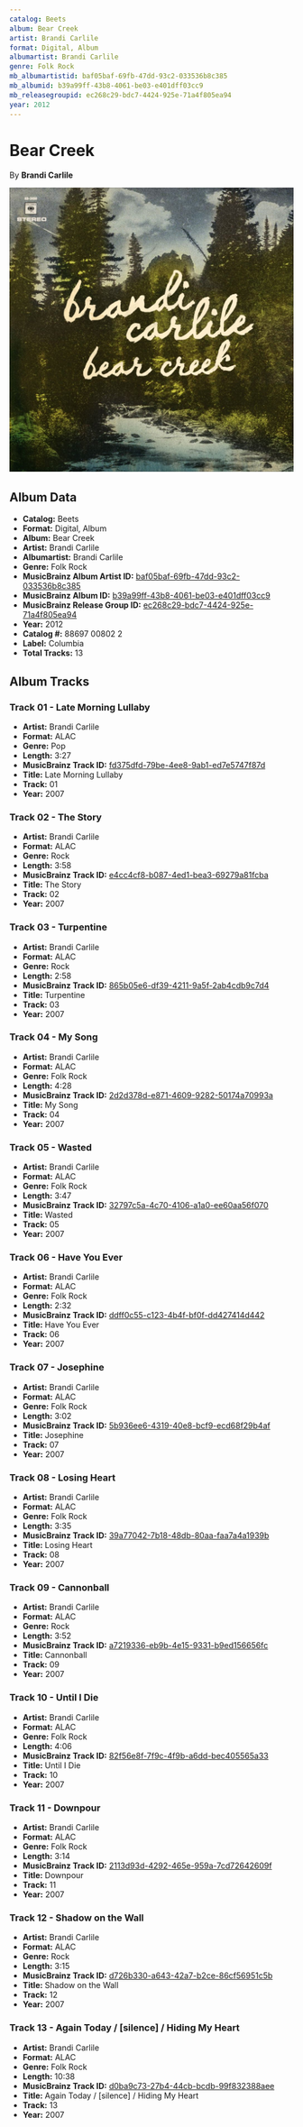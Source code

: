 ```yaml
---
catalog: Beets
album: Bear Creek
artist: Brandi Carlile
format: Digital, Album
albumartist: Brandi Carlile
genre: Folk Rock
mb_albumartistid: baf05baf-69fb-47dd-93c2-033536b8c385
mb_albumid: b39a99ff-43b8-4061-be03-e401dff03cc9
mb_releasegroupid: ec268c29-bdc7-4424-925e-71a4f805ea94
year: 2012
---
```


# Bear Creek

By **Brandi Carlile**

![](../../assets/beetscovers/Brandi_Carlile-Bear_Creek.jpg)

## Album Data

- **Catalog:** Beets
- **Format:** Digital, Album
- **Album:** Bear Creek
- **Artist:** Brandi Carlile
- **Albumartist:** Brandi Carlile
- **Genre:** Folk Rock
- **MusicBrainz Album Artist ID:** [baf05baf-69fb-47dd-93c2-033536b8c385](https://musicbrainz.org/artist/baf05baf-69fb-47dd-93c2-033536b8c385)
- **MusicBrainz Album ID:** [b39a99ff-43b8-4061-be03-e401dff03cc9](https://musicbrainz.org/release/b39a99ff-43b8-4061-be03-e401dff03cc9)
- **MusicBrainz Release Group ID:** [ec268c29-bdc7-4424-925e-71a4f805ea94](https://musicbrainz.org/release-group/ec268c29-bdc7-4424-925e-71a4f805ea94)
- **Year:** 2012
- **Catalog #:** 88697 00802 2
- **Label:** Columbia
- **Total Tracks:** 13

## Album Tracks

### Track 01 - Late Morning Lullaby

- **Artist:** Brandi Carlile
- **Format:** ALAC
- **Genre:** Pop
- **Length:** 3:27
- **MusicBrainz Track ID:** [fd375dfd-79be-4ee8-9ab1-ed7e5747f87d](https://musicbrainz.org/recording/fd375dfd-79be-4ee8-9ab1-ed7e5747f87d)
- **Title:** Late Morning Lullaby
- **Track:** 01
- **Year:** 2007

### Track 02 - The Story

- **Artist:** Brandi Carlile
- **Format:** ALAC
- **Genre:** Rock
- **Length:** 3:58
- **MusicBrainz Track ID:** [e4cc4cf8-b087-4ed1-bea3-69279a81fcba](https://musicbrainz.org/recording/e4cc4cf8-b087-4ed1-bea3-69279a81fcba)
- **Title:** The Story
- **Track:** 02
- **Year:** 2007

### Track 03 - Turpentine

- **Artist:** Brandi Carlile
- **Format:** ALAC
- **Genre:** Rock
- **Length:** 2:58
- **MusicBrainz Track ID:** [865b05e6-df39-4211-9a5f-2ab4cdb9c7d4](https://musicbrainz.org/recording/865b05e6-df39-4211-9a5f-2ab4cdb9c7d4)
- **Title:** Turpentine
- **Track:** 03
- **Year:** 2007

### Track 04 - My Song

- **Artist:** Brandi Carlile
- **Format:** ALAC
- **Genre:** Folk Rock
- **Length:** 4:28
- **MusicBrainz Track ID:** [2d2d378d-e871-4609-9282-50174a70993a](https://musicbrainz.org/recording/2d2d378d-e871-4609-9282-50174a70993a)
- **Title:** My Song
- **Track:** 04
- **Year:** 2007

### Track 05 - Wasted

- **Artist:** Brandi Carlile
- **Format:** ALAC
- **Genre:** Folk Rock
- **Length:** 3:47
- **MusicBrainz Track ID:** [32797c5a-4c70-4106-a1a0-ee60aa56f070](https://musicbrainz.org/recording/32797c5a-4c70-4106-a1a0-ee60aa56f070)
- **Title:** Wasted
- **Track:** 05
- **Year:** 2007

### Track 06 - Have You Ever

- **Artist:** Brandi Carlile
- **Format:** ALAC
- **Genre:** Folk Rock
- **Length:** 2:32
- **MusicBrainz Track ID:** [ddff0c55-c123-4b4f-bf0f-dd427414d442](https://musicbrainz.org/recording/ddff0c55-c123-4b4f-bf0f-dd427414d442)
- **Title:** Have You Ever
- **Track:** 06
- **Year:** 2007

### Track 07 - Josephine

- **Artist:** Brandi Carlile
- **Format:** ALAC
- **Genre:** Folk Rock
- **Length:** 3:02
- **MusicBrainz Track ID:** [5b936ee6-4319-40e8-bcf9-ecd68f29b4af](https://musicbrainz.org/recording/5b936ee6-4319-40e8-bcf9-ecd68f29b4af)
- **Title:** Josephine
- **Track:** 07
- **Year:** 2007

### Track 08 - Losing Heart

- **Artist:** Brandi Carlile
- **Format:** ALAC
- **Genre:** Folk Rock
- **Length:** 3:35
- **MusicBrainz Track ID:** [39a77042-7b18-48db-80aa-faa7a4a1939b](https://musicbrainz.org/recording/39a77042-7b18-48db-80aa-faa7a4a1939b)
- **Title:** Losing Heart
- **Track:** 08
- **Year:** 2007

### Track 09 - Cannonball

- **Artist:** Brandi Carlile
- **Format:** ALAC
- **Genre:** Rock
- **Length:** 3:52
- **MusicBrainz Track ID:** [a7219336-eb9b-4e15-9331-b9ed156656fc](https://musicbrainz.org/recording/a7219336-eb9b-4e15-9331-b9ed156656fc)
- **Title:** Cannonball
- **Track:** 09
- **Year:** 2007

### Track 10 - Until I Die

- **Artist:** Brandi Carlile
- **Format:** ALAC
- **Genre:** Folk Rock
- **Length:** 4:06
- **MusicBrainz Track ID:** [82f56e8f-7f9c-4f9b-a6dd-bec405565a33](https://musicbrainz.org/recording/82f56e8f-7f9c-4f9b-a6dd-bec405565a33)
- **Title:** Until I Die
- **Track:** 10
- **Year:** 2007

### Track 11 - Downpour

- **Artist:** Brandi Carlile
- **Format:** ALAC
- **Genre:** Folk Rock
- **Length:** 3:14
- **MusicBrainz Track ID:** [2113d93d-4292-465e-959a-7cd72642609f](https://musicbrainz.org/recording/2113d93d-4292-465e-959a-7cd72642609f)
- **Title:** Downpour
- **Track:** 11
- **Year:** 2007

### Track 12 - Shadow on the Wall

- **Artist:** Brandi Carlile
- **Format:** ALAC
- **Genre:** Rock
- **Length:** 3:15
- **MusicBrainz Track ID:** [d726b330-a643-42a7-b2ce-86cf56951c5b](https://musicbrainz.org/recording/d726b330-a643-42a7-b2ce-86cf56951c5b)
- **Title:** Shadow on the Wall
- **Track:** 12
- **Year:** 2007

### Track 13 - Again Today / [silence] / Hiding My Heart

- **Artist:** Brandi Carlile
- **Format:** ALAC
- **Genre:** Folk Rock
- **Length:** 10:38
- **MusicBrainz Track ID:** [d0ba9c73-27b4-44cb-bcdb-99f832388aee](https://musicbrainz.org/recording/d0ba9c73-27b4-44cb-bcdb-99f832388aee)
- **Title:** Again Today / [silence] / Hiding My Heart
- **Track:** 13
- **Year:** 2007

